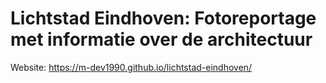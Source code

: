 # Lichtstad Eindhoven: Fotoreportage met informatie over de architectuur

Website: https://m-dev1990.github.io/lichtstad-eindhoven/
